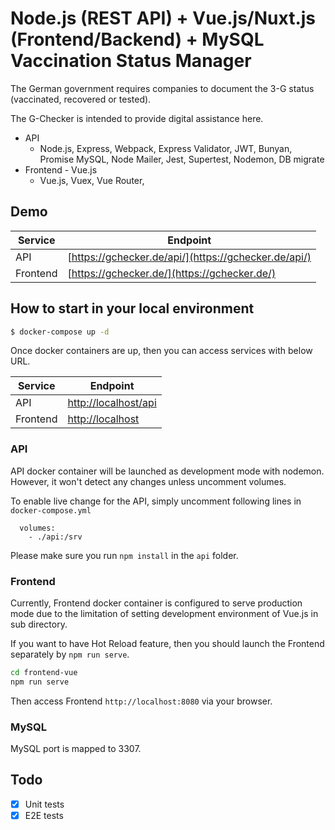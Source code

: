 # Node.js (REST API) + Vue.js/Nuxt.js (Frontend/Backend) + MySQL Vaccination Status Manager

The German government requires companies to document the 3-G status (vaccinated, recovered or tested).

The G-Checker is intended to provide digital assistance here.

- API
  - Node.js, Express, Webpack, Express Validator, JWT, Bunyan, Promise MySQL, Node Mailer, Jest, Supertest, Nodemon, DB
    migrate
- Frontend - Vue.js
  - Vue.js, Vuex, Vue Router,

## Demo

| Service            | Endpoint                                                                                                 |
| ------------------ | -------------------------------------------------------------------------------------------------------- |
| API                | [https://gchecker.de/api/](https://gchecker.de/api/)                     |
| Frontend  | [https://gchecker.de/](https://gchecker.de/) |

## How to start in your local environment

```bash
$ docker-compose up -d
```

Once docker containers are up, then you can access services with below URL.

| Service            | Endpoint                                                         |
| ------------------ | ---------------------------------------------------------------- |
| API                | [http://localhost/api](http://localhost/api)                     |
| Frontend  | [http://localhost](http://localhost/ )|



### API

API docker container will be launched as development mode with nodemon. However, it won't detect any changes unless
uncomment volumes.

To enable live change for the API, simply uncomment following lines in `docker-compose.yml`

```text
  volumes:
    - ./api:/srv
```

Please make sure you run `npm install` in the `api` folder.

### Frontend

Currently, Frontend docker container is configured to serve production mode due to the
limitation of setting development environment of Vue.js in sub directory.

If you want to have Hot Reload feature, then you should launch the Frontend separately by `npm run serve`.

```bash
cd frontend-vue
npm run serve
```

Then access Frontend  `http://localhost:8080` via your browser.

### MySQL

MySQL port is mapped to 3307.


## Todo

- [x] Unit tests
- [x] E2E tests
